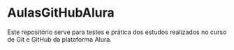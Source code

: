 # AulasGitHubAlura
Este repositório serve para testes e prática dos estudos realizados no curso de Git e GitHub da plataforma Alura.
